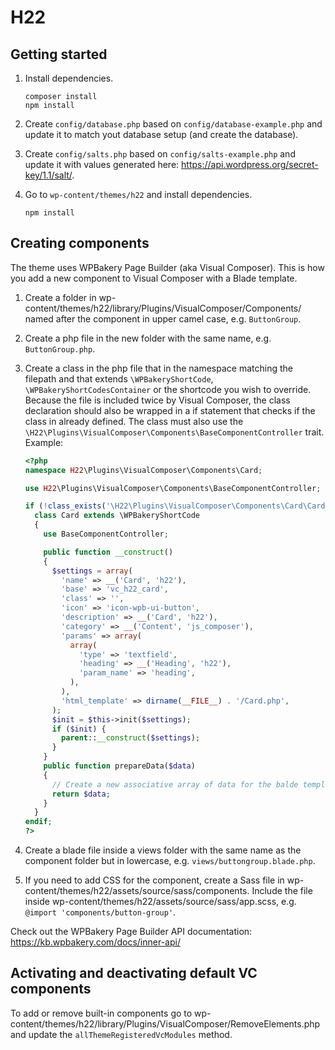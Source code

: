 # H22

## Getting started

1. Install dependencies.

   ```
   composer install
   npm install
   ```

2. Create `config/database.php` based on `config/database-example.php` and update it to match yout database setup (and create the database).
3. Create `config/salts.php` based on `config/salts-example.php` and update it with values generated here: https://api.wordpress.org/secret-key/1.1/salt/.
4. Go to `wp-content/themes/h22` and install dependencies.

   ```
   npm install
   ```

## Creating components

The theme uses WPBakery Page Builder (aka Visual Composer). This is how you add a new component to Visual Composer with a Blade template.

1. Create a folder in wp-content/themes/h22/library/Plugins/VisualComposer/Components/ named after the component in upper camel case, e.g. `ButtonGroup`.
2. Create a php file in the new folder with the same name, e.g. `ButtonGroup.php`.
3. Create a class in the php file that in the namespace matching the filepath and that extends `\WPBakeryShortCode`, `\WPBakeryShortCodesContainer` or the shortcode you wish to override. Because the file is included twice by Visual Composer, the class declaration should also be wrapped in a if statement that checks if the class in already defined. The class must also use the `\H22\Plugins\VisualComposer\Components\BaseComponentController` trait. Example:

   ```php
   <?php
   namespace H22\Plugins\VisualComposer\Components\Card;

   use H22\Plugins\VisualComposer\Components\BaseComponentController;

   if (!class_exists('\H22\Plugins\VisualComposer\Components\Card\Card')):
     class Card extends \WPBakeryShortCode
     {
       use BaseComponentController;

       public function __construct()
       {
         $settings = array(
           'name' => __('Card', 'h22'),
           'base' => 'vc_h22_card',
           'class' => '',
           'icon' => 'icon-wpb-ui-button',
           'description' => __('Card', 'h22'),
           'category' => __('Content', 'js_composer'),
           'params' => array(
             array(
               'type' => 'textfield',
               'heading' => __('Heading', 'h22'),
               'param_name' => 'heading',
             ),
           ),
           'html_template' => dirname(__FILE__) . '/Card.php',
         );
         $init = $this->init($settings);
         if ($init) {
           parent::__construct($settings);
         }
       }
       public function prepareData($data)
       {
         // Create a new associative array of data for the balde template and return
         return $data;
       }
     }
   endif;
   ?>
   ```

4. Create a blade file inside a views folder with the same name as the component folder but in lowercase, e.g. `views/buttongroup.blade.php`.
5. If you need to add CSS for the component, create a Sass file in wp-content/themes/h22/assets/source/sass/components. Include the file inside wp-content/themes/h22/assets/source/sass/app.scss, e.g. `@import 'components/button-group'`.

Check out the WPBakery Page Builder API documentation: https://kb.wpbakery.com/docs/inner-api/

## Activating and deactivating default VC components

To add or remove built-in components go to wp-content/themes/h22/library/Plugins/VisualComposer/RemoveElements.php and update the `allThemeRegisteredVcModules` method.
